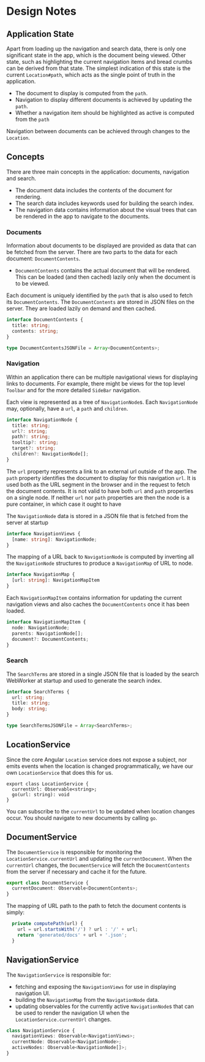# Design Notes

## Application State

Apart from loading up the navigation and search data, there is only one significant state in the app, which is the document being viewed.
Other state, such as highlighting the current navigation items and bread crumbs can be derived from that state.
The simplest indication of this state is the current `Location#path`, which acts as the single point of truth in the application.

* The document to display is computed from the `path`.
* Navigation to display different documents is achieved by updating the `path`.
* Whether a navigation item should be highlighted as active is computed from the `path`

Navigation between documents can be achieved through changes to the `Location`.

## Concepts

There are three main concepts in the application: documents, navigation and search.

* The document data includes the contents of the document for rendering.
* The search data includes keywords used for building the search index.
* The navigation data contains information about the visual trees that can be rendered in the app to navigate to the documents.

### Documents

Information about documents to be displayed are provided as data that can be fetched from the server.
There are two parts to the data for each document: `DocumentContents`.

* `DocumentContents` contains the actual document that will be rendered. This can be loaded (and then cached) lazily only when the document is to be viewed.

Each document is uniquely identified by the `path` that is also used to fetch its `DocumentContents`.
The `DocumentContents` are stored in JSON files on the server. They are loaded lazily on demand and then cached.

```ts
interface DocumentContents {
  title: string;
  contents: string;
}

type DocumentContentsJSONFile = Array<DocumentContents>;
```

### Navigation

Within an application there can be multiple navigational views for displaying links to documents.
For example, there might be views for the top level `Toolbar` and for the more detailed `SideBar` navigation.

Each view is represented as a tree of `NavigationNode`s. Each `NavigationNode` may, optionally, have a `url`, a `path` and `children`.

```ts
interface NavigationNode {
  title: string;
  url?: string;
  path?: string;
  tooltip?: string;
  target?: string;
  children?: NavigationNode[];
}
```

The `url` property represents a link to an external url outside of the app.
The `path` property identifies the document to display for this navigation `url`. It is used both as the URL segment in the browser and in the request to fetch the document contents.
It is not valid to have both `url` and `path` properties on a single node.
If neither `url` nor `path` properties are then the node is a pure container, in which case it ought to have

The `NavigationNode` data is stored in a JSON file that is fetched from the server at startup

```ts
interface NavigationViews {
  [name: string]: NavigationNode;
}
```

The mapping of a URL back to `NavigationNode` is computed by inverting all the `NavigationNode` structures to produce a `NavigationMap` of URL to node.

```ts
interface NavigationMap {
  [url: string]: NavigationMapItem
}
```

Each `NavigationMapItem` contains information for updating the current navigation views and also caches the `DocumentContents` once it has been loaded.

```ts
interface NavigationMapItem {
  node: NavigationNode;
  parents: NavigationNode[];
  document?: DocumentContents;
}
```



### Search

The `SearchTerms` are stored in a single JSON file that is loaded by the search WebWorker at startup and used to generate the search index.

```ts
interface SearchTerms {
  url: string;
  title: string;
  body: string;
}

type SearchTermsJSONFile = Array<SearchTerms>;
```

## LocationService

Since the core Angular `Location` service does not expose a subject, nor emits events when the location is changed programmatically,
we have our own `LocationService` that does this for us.

```
export class LocationService {
  currentUrl: Observable<string>;
  go(url: string): void
}
```

You can subscribe to the `currentUrl` to be updated when location changes occur.
You should navigate to new documents by calling `go`.

## DocumentService

The `DocumentService` is responsible for monitoring the `LocationService.currentUrl` and updating the `currentDocument`.
When the `currentUrl` changes, the `DocumentService` will fetch the `DocumentContents` from the server if necessary and cache it for the future.

```ts
export class DocumentService {
  currentDocument: Observable<DocumentContents>;
}
```

The mapping of URL path to the path to fetch the document contents is simply:

```ts
  private computePath(url) {
    url = url.startsWith('/') ? url : '/' + url;
    return 'generated/docs' + url + '.json';
  }
```

## NavigationService

The `NavigationService` is responsible for:

* fetching and exposing the `NavigationViews` for use in displaying navigation UI.
* building the `NavigationMap` from the `NavigationNode` data.
* updating observables for the currently active `NavigationNode`s that can be used to render the navigation UI
  when the `LocationService.currentUrl` changes.


```ts
class NavigationService {
  navigationViews: Observable<NavigationViews>;
  currentNode: Observable<NavigationNode>;
  activeNodes: Observable<NavigationNode[]>;
}
```

